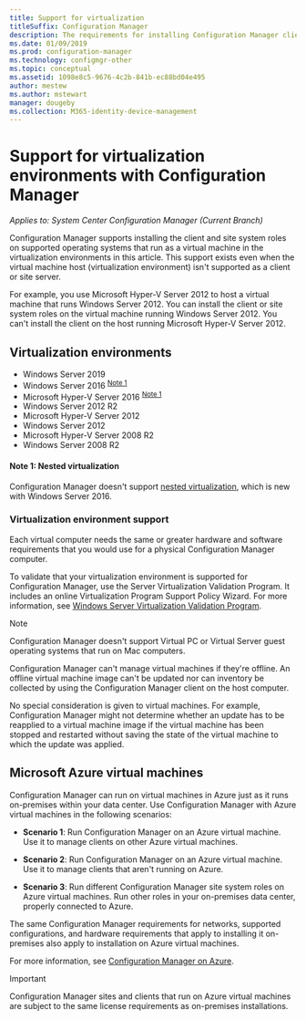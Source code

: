 ```yaml
---
title: Support for virtualization
titleSuffix: Configuration Manager
description: The requirements for installing Configuration Manager client and site system roles in a virtualization environment.
ms.date: 01/09/2019
ms.prod: configuration-manager
ms.technology: configmgr-other
ms.topic: conceptual
ms.assetid: 1098e8c5-9676-4c2b-841b-ec88bd04e495
author: mestew
ms.author: mstewart
manager: dougeby
ms.collection: M365-identity-device-management
---
```


# Support for virtualization environments with Configuration Manager

*Applies to: System Center Configuration Manager (Current Branch)*

Configuration Manager supports installing the client and site system roles on supported operating systems that run as a virtual machine in the virtualization environments in this article. This support exists even when the virtual machine host (virtualization environment) isn't supported as a client or site server.  

For example, you use Microsoft Hyper-V Server 2012 to host a virtual machine that runs Windows Server 2012. You can install the client or site system roles on the virtual machine running Windows Server 2012. You can't install the client on the host running Microsoft Hyper-V Server 2012.  


## Virtualization environments

- Windows Server 2019  
- Windows Server 2016 <sup>[Note 1](#bkmk_note1)</sup>  
- Microsoft Hyper-V Server 2016 <sup>[Note 1](#bkmk_note1)</sup>  
- Windows Server 2012 R2  
- Microsoft Hyper-V Server 2012  
- Windows Server 2012  
- Microsoft Hyper-V Server 2008 R2  
- Windows Server 2008 R2  

#### <a name="bkmk_note1"></a> Note 1: Nested virtualization
Configuration Manager doesn't support [nested virtualization](/windows-server/virtualization/hyper-v/What-s-new-in-Hyper-V-on-Windows#nested-virtualization-new), which is new with Windows Server 2016.


### Virtualization environment support

Each virtual computer needs the same or greater hardware and software requirements that you would use for a physical Configuration Manager computer.  

To validate that your virtualization environment is supported for Configuration Manager, use the Server Virtualization Validation Program. It includes an online Virtualization Program Support Policy Wizard. For more information, see [Windows Server Virtualization Validation Program](https://www.windowsservercatalog.com/svvp.aspx).  

> [!NOTE]  
> Configuration Manager doesn't support Virtual PC or Virtual Server guest operating systems that run on Mac computers.  

Configuration Manager can't manage virtual machines if they're offline. An offline virtual machine image can't be updated nor can inventory be collected by using the Configuration Manager client on the host computer.  

No special consideration is given to virtual machines. For example, Configuration Manager might not determine whether an update has to be reapplied to a virtual machine image if the virtual machine has been stopped and restarted without saving the state of the virtual machine to which the update was applied.  



##  <a name="bkmk_Azure"></a> Microsoft Azure virtual machines  

Configuration Manager can run on virtual machines in Azure just as it runs on-premises within your data center. Use Configuration Manager with Azure virtual machines in the following scenarios:  

- **Scenario 1**: Run Configuration Manager on an Azure virtual machine. Use it to manage clients on other Azure virtual machines.  

- **Scenario 2**: Run Configuration Manager on an Azure virtual machine. Use it to manage clients that aren't running on Azure.  

- **Scenario 3**: Run different Configuration Manager site system roles on Azure virtual machines. Run other roles in your on-premises data center, properly connected to Azure.  

The same Configuration Manager requirements for networks, supported configurations, and hardware requirements that apply to installing it on-premises also apply to installation on Azure virtual machines.  

For more information, see [Configuration Manager on Azure](/sccm/core/understand/configuration-manager-on-azure).

> [!IMPORTANT]  
> Configuration Manager sites and clients that run on Azure virtual machines are subject to the same license requirements as on-premises installations.  
